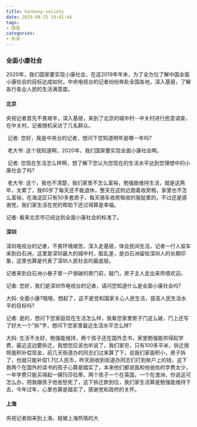 ```yaml
---
title: harmony-society
date: 2019-08-25 19:41:44
tags:
- 随笔
categories:
- 杂谈
---
```


### 全面小康社会

​        2020年，我们国家要实现小康社会，在这2019年年末，为了全方位了解中国全面小康社会的目标达成如何，中央电视台的记者纷纷奔赴全国各地，深入基层，了解各行各业人民的生活满意度。

#### 北京

​       央视记者首先不畏艰辛，深入基层，来到了北京的城中村--中关村进行民意调查，在中关村，记者随机采访了几名群众。

​      记者: 您好，我是中央台的记者，想问下您知道明年是哪一年吗?

​     老大爷: 这个我知道啊，2020年，我们国家要实现全面小康社会啊。

​     记者: 您现在生活怎么样啊，想了解下您认为您现在的生活水平达到您理想中的小康社会了吗?

​    老大爷: 这个，我也不清楚，我们家里不怎么富裕，勉强能维持生活，就是这两年，太累了，我60岁了每天还不能退休，整天在这附近跑着收房租，家里也不怎么富裕，在海淀区只有50多套房子，每天骑车收房租收的我挺累的，不过还是感谢党，我们家生活在党的帮助下还过得算是幸福。

  记者: 看来北京市已经达到全面小康社会的标准了。

#### 深圳

​    深圳电视台的记者，不畏环境艰苦，深入走基层，体会民间生活，记者一行人驱车来到白石洲，这里是深圳最大的城中村，脏乱差，是白石洲留给深圳人的长期印象，这里也算是代表了深圳人民社会的最底层。

   记者来到白石洲小巷子里一户很破的房门前，敲门，房子主人走出来热情欢迎。

   记者: 您好，我们是深圳市电视台的记者，请问您知道什么是全面小康社会吗?

   大妈: 全面小康?哦哦，想起了，这不是党和国家关心人民生活，提高人民生活水平的目标吗?

   记者: 是的，想问下您家庭现在生活怎么样，我看您家里房子门这么破，门上还写了好大一个"拆"字，想问下您家里最近生活水平怎么样?

   大妈: 生活不太好，勉强能维持，两个孩子还在国外念书，家里勉强能供得起学费，最近这边要拆迁，我想您应该也听说了，我们家穷，只有100多平米，拆迁按照面积补偿现金，前几天街道办的同志们过来算了下，说我们家面积小，房子拆了，也就只能补偿1.7亿人民币，昨天刚收到街道办同志们打到账户上的钱，这下我两个在国外的读书的孩子心算是踏实了，本来他们都说我和他爸给的学费太少，一年学费只能买得起一辆玛莎拉蒂，两个孩子一个在英国，一个在澳洲，你说这可怎么办，把我跟孩子他爸愁死了，这下拆迁款到位，我们家生活算是勉强能维持下去，今年过年，心里也算是踏实了，感谢党和政府的关怀。

#### 上海

   央视记者刚来到上海，就被上海热情的大

​    